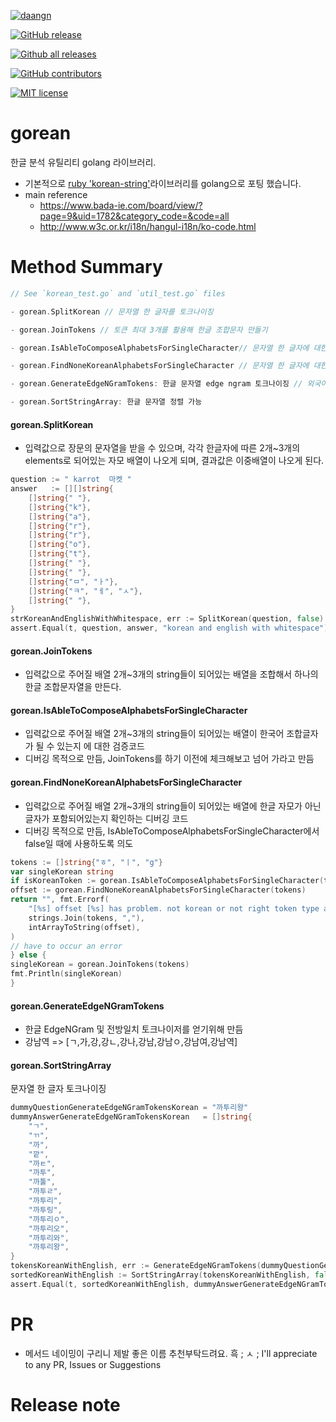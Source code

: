 [![daangn](https://circleci.com/gh/daangn/gorean.svg?style=svg)](https://github.com/daangn/gorean)

[![GitHub release](https://img.shields.io/github/release/daangn/gorean.svg)](https://GitHub.com/daangn/gorean/releases/)

[![Github all releases](https://img.shields.io/github/downloads/daangn/gorean/total.svg)](https://GitHub.com/daangn/gorean/releases/)

[![GitHub contributors](https://img.shields.io/github/contributors/daangn/gorean.svg)](https://GitHub.com/daangn/gorean/graphs/contributors/)

[![MIT license](https://img.shields.io/badge/License-MIT-blue.svg)](https://lbesson.mit-license.org/)

# gorean
한글 분석 유틸리티 golang 라이브러리.

- 기본적으로 [ruby 'korean-string'](https://github.com/bhumphreys/korean-string)라이브러리를 golang으로 포팅 했습니다.
- main reference
    - https://www.bada-ie.com/board/view/?page=9&uid=1782&category_code=&code=all
    - http://www.w3c.or.kr/i18n/hangul-i18n/ko-code.html

# Method Summary

``` go
// See `korean_test.go` and `util_test.go` files

- gorean.SplitKorean // 문자열 한 글자를 토크나이징

- gorean.JoinTokens // 토큰 최대 3개를 활용해 한글 조합문자 만들기

- gorean.IsAbleToComposeAlphabetsForSingleCharacter// 문자열 한 글자에 대한 토큰들로 한글 조합문자가 가능한지 확인

- gorean.FindNoneKoreanAlphabetsForSingleCharacter // 문자열 한 글자에 대한 토큰들 중에 한글 외 문자열이 있는지 체크

- gorean.GenerateEdgeNGramTokens: 한글 문자열 edge ngram 토크나이징 // 외국어, 숫자, 특문 토크나이징 안하고 토큰화

- gorean.SortStringArray: 한글 문자열 정렬 가능
```

#### gorean.SplitKorean
- 입력값으로 장문의 문자열을 받을 수 있으며, 각각 한글자에 따른 2개~3개의 elements로 되어있는 자모 배열이 나오게 되며, 결과값은 이중배열이 나오게 된다.

``` go
question := " karrot  마켓 "
answer   := [][]string{
    []string{" "},
    []string{"k"},
    []string{"a"},
    []string{"r"},
    []string{"r"},
    []string{"o"},
    []string{"t"},
    []string{" "},
    []string{" "},
    []string{"ㅁ", "ㅏ"},
    []string{"ㅋ", "ㅔ", "ㅅ"},
    []string{" "},
}
strKoreanAndEnglishWithWhitespace, err := SplitKorean(question, false)
assert.Equal(t, question, answer, "korean and english with whitespace") // success
```

#### gorean.JoinTokens
- 입력값으로 주어질 배열 2개~3개의 string들이 되어있는 배열을 조합해서 하나의 한글 조합문자열을 만든다.


#### gorean.IsAbleToComposeAlphabetsForSingleCharacter
- 입력값으로 주어질 배열 2개~3개의 string들이 되어있는 배열이 한국어 조합글자가 될 수 있는지 에 대한 검증코드
- 디버깅 목적으로 만듬, JoinTokens를 하기 이전에 체크해보고 넘어 가라고 만듬


#### gorean.FindNoneKoreanAlphabetsForSingleCharacter
- 입력값으로 주어질 배열 2개~3개의 string들이 되어있는 배열에 한글 자모가 아닌 글자가 포함되어있는지 확인하는 디버깅 코드
- 디버깅 목적으로 만듬, IsAbleToComposeAlphabetsForSingleCharacter에서 false일 때에 사용하도록 의도

``` go
tokens := []string{"ㅎ", "ㅣ", "g"}
var singleKorean string
if isKoreanToken := gorean.IsAbleToComposeAlphabetsForSingleCharacter(tokens); isKoreanToken == false {
offset := gorean.FindNoneKoreanAlphabetsForSingleCharacter(tokens)
return "", fmt.Errorf(
    "[%s] offset [%s] has problem. not korean or not right token type about position",
    strings.Join(tokens, ","),
    intArrayToString(offset),
)
// have to occur an error
} else {
singleKorean = gorean.JoinTokens(tokens)
fmt.Println(singleKorean)
}
```

#### gorean.GenerateEdgeNGramTokens
- 한글 EdgeNGram 및 전방일치 토크나이저를 얻기위해 만듬
- 강남역 => [ㄱ,가,강,강ㄴ,강나,강남,강남ㅇ,강남여,강남역]

#### gorean.SortStringArray
문자열 한 글자 토크나이징

``` go
dummyQuestionGenerateEdgeNGramTokensKorean = "까투리왕"
dummyAnswerGenerateEdgeNGramTokensKorean   = []string{
    "ㄱ",
    "ㄲ",
    "까",
    "깥",
    "까ㅌ",
    "까투",
    "까툴",
    "까투ㄹ",
    "까투리",
    "까투링",
    "까투리ㅇ",
    "까투리오",
    "까투리와",
    "까투리왕",
}
tokensKoreanWithEnglish, err := GenerateEdgeNGramTokens(dummyQuestionGenerateEdgeNGramTokensKoreanWithEnglish)
sortedKoreanWithEnglish := SortStringArray(tokensKoreanWithEnglish, false)
assert.Equal(t, sortedKoreanWithEnglish, dummyAnswerGenerateEdgeNGramTokensKoreanWithEnglish, "equal")
```

# PR
- 메서드 네이밍이 구리니 제발 좋은 이름 추천부탁드려요. 흑 ; ㅅ ;
I'll appreciate to any PR, Issues or Suggestions

# Release note
